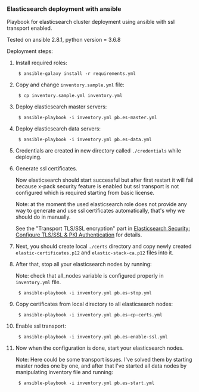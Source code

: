 ### Elasticsearch deployment with ansible ###

Playbook for elasticsearch cluster deployment using ansible with ssl transport enabled.

Tested on ansible 2.8.1, python version = 3.6.8

Deployment steps:

1. Install required roles:

        $ ansible-galaxy install -r requirements.yml

1. Copy and change `inventory.sample.yml` file:

        $ cp inventory.sample.yml inventory.yml

1. Deploy elasticsearch master servers:

        $ ansible-playbook -i inventory.yml pb.es-master.yml

1. Deploy elasticsearch data servers:

        $ ansible-playbook -i inventory.yml pb.es-data.yml

1. Credentials are created in new directory called `./credentials` while deploying.

1. Generate ssl certificates.

    Now elasticsearch should start successful but after first restart
    it will fail because x-pack security feature is enabled but ssl transport is not configured
    which is required starting from basic license.

    Note: at the moment the used elasticsearch role does not provide any way to generate 
    and use ssl certificates automatically, that's why we should do in manually.

    See the "Transport TLS/SSL encryption" part in 
    [Elasticsearch Security: Configure TLS/SSL & PKI Authentication](https://www.elastic.co/blog/elasticsearch-security-configure-tls-ssl-pki-authentication)
    for details.

1. Next, you should create local `./certs` directory 
    and copy newly created `elastic-certificates.p12` and `elastic-stack-ca.p12` files into it.

1. After that, stop all your elasticsearch nodes by running:

    Note: check that all_nodes variable is configured properly in `inventory.yml` file. 

        $ ansible-playbook -i inventory.yml pb.es-stop.yml

1. Copy certificates from local directory to all elasticsearch nodes:

        $ ansible-playbook -i inventory.yml pb.es-cp-certs.yml

1. Enable ssl transport:
        
        $ ansible-playbook -i inventory.yml pb.es-enable-ssl.yml

1. Now when the configuration is done, start your elasticsearch nodes. 

    Note: Here could be some transport issues. I've solved them by starting master nodes one by one, 
    and after that I've started all data nodes by manipulating inventory file and running:
    
        $ ansible-playbook -i inventory.yml pb.es-start.yml
    
     
      
